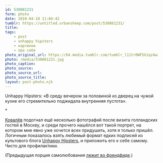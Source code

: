 ```yaml
---
id: 530081231
form: photo
date: 2010-04-18 11:04:42
tumblr: https://untitled.urbansheep.com/post/530081231/
title:
tags:
    - post
    - unhappy hipsters
    - картинки
    - про себя
photo_original_url: https://64.media.tumblr.com/tumblr_l11tr0WF5k1qz4wzio1_500.jpg
photo: /media/530081231.jpg
photo_caption: 
photo_source:
photo_source_url:
photo_source_title:
layout: post-photo.njk
---
```


<p>Unhappy Hipsters: «В среду вечером за половиной из дверец на чужой кухне его стремительно поджидала внутренняя пустота».</p>

<p>*</p>

<p><a href="http://friendfeed.com/ckovalev">Ковалёв</a> подогнал ещё несколько фотографий после визита голландских гостей в Москву, и среди прочего нашёлся вот такой портрет, на котором мне явно уже хочется всех придушить, хотя я только пришёл. Логичным показалось взять любимый формат едких подписей из культового блога <a href="http://unhappyhipsters.com/">Unhappy Hipsters</a>, и приложить его к себе самому. Чисто для профилактики.</p>

<p>(Предыдущая порция самолюбования <a href="http://b23.ru/e0d6">лежит во френдфиде</a>.)</p>

